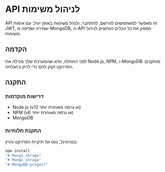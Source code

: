 # API לניהול משימות

API זה מאפשר למשתמשים להרשם, להתחבר, ולנהל משימות באופן יעיל. עם אימות JWT, שמירה ושליפה מ-MongoDB, ה-API מספק את כל הכלים הנחוצים לניהול משימות.

## הקדמה

לפני התחלה, וודא שהמערכת שלך מכילה את Node.js, NPM, ו-MongoDB מותקנים. הפרויקט זקוק להם כדי לרוץ בהצלחה.

## התקנה

### דרישות מוקדמות

- Node.js (v12 או גרסה מאוחרת יותר)
- NPM (v6 או גרסה מאוחרת יותר)
- MongoDB

### התקנת תלותיות

בטרמינל, נווט אל תיקיית הפרויקט והרץ:

```bash
npm install
"# Mongo_shraga" 
"# Mongo_shraga" 
"# MongoDB-progect" 
